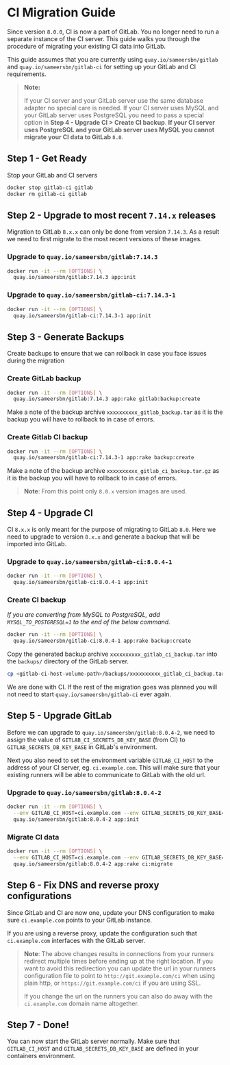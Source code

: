 # CI Migration Guide

Since version `8.0.0`, CI is now a part of GitLab. You no longer need to run a separate instance of the CI server. This guide walks you through the procedure of migrating your existing CI data into GitLab.

This guide assumes that you are currently using `quay.io/sameersbn/gitlab` and `quay.io/sameersbn/gitlab-ci` for setting up your GitLab and CI requirements.

> **Note:**
>
> If your CI server and your GitLab server use the same database adapter no special care is needed. If your CI server uses MySQL and your GitLab server uses PostgreSQL you need to pass a special option in **Step 4 - Upgrade CI > Create CI backup**. **If your CI server uses PostgreSQL and your GitLab server uses MySQL you cannot migrate your CI data to GitLab `8.0`**.

## Step 1 - Get Ready

Stop your GitLab and CI servers

```bash
docker stop gitlab-ci gitlab
docker rm gitlab-ci gitlab
```

## Step 2 - Upgrade to most recent `7.14.x` releases

Migration to GitLab `8.x.x` can only be done from version `7.14.3`. As a result we need to first migrate to the most recent versions of these images.

### Upgrade to `quay.io/sameersbn/gitlab:7.14.3`

```bash
docker run -it --rm [OPTIONS] \
  quay.io/sameersbn/gitlab:7.14.3 app:init
```

### Upgrade to `quay.io/sameersbn/gitlab-ci:7.14.3-1`

```bash
docker run -it --rm [OPTIONS] \
  quay.io/sameersbn/gitlab-ci:7.14.3-1 app:init
```

## Step 3 - Generate Backups

Create backups to ensure that we can rollback in case you face issues during the migration

### Create GitLab backup

```bash
docker run -it --rm [OPTIONS] \
  quay.io/sameersbn/gitlab:7.14.3 app:rake gitlab:backup:create
```

Make a note of the backup archive `xxxxxxxxxx_gitlab_backup.tar` as it is the backup you will have to rollback to in case of errors.

### Create Gitlab CI backup

```bash
docker run -it --rm [OPTIONS] \
  quay.io/sameersbn/gitlab-ci:7.14.3-1 app:rake backup:create
```

Make a note of the backup archive `xxxxxxxxxx_gitlab_ci_backup.tar.gz` as it is the backup you will have to rollback to in case of errors.

> **Note**: From this point only `8.0.x` version images are used.

## Step 4 - Upgrade CI

CI `8.x.x` is only meant for the purpose of migrating to GitLab `8.0`. Here we need to upgrade to version `8.x.x` and generate a backup that will be imported into GitLab.

### Upgrade to `quay.io/sameersbn/gitlab-ci:8.0.4-1`

```bash
docker run -it --rm [OPTIONS] \
  quay.io/sameersbn/gitlab-ci:8.0.4-1 app:init
```

### Create CI backup

*If you are converting from MySQL to PostgreSQL, add `MYSQL_TO_POSTGRESQL=1` to the end of the below command.*

```bash
docker run -it --rm [OPTIONS] \
  quay.io/sameersbn/gitlab-ci:8.0.4-1 app:rake backup:create
```

Copy the generated backup archive `xxxxxxxxxx_gitlab_ci_backup.tar` into the `backups/` directory of the GitLab server.

```bash
cp <gitlab-ci-host-volume-path>/backups/xxxxxxxxxx_gitlab_ci_backup.tar <gitlab-ce-host-volume-path>/backups/
```

We are done with CI. If the rest of the migration goes was planned you will not need to start `quay.io/sameersbn/gitlab-ci` ever again.

## Step 5 - Upgrade GitLab

Before we can upgrade to `quay.io/sameersbn/gitlab:8.0.4-2`, we need to assign the value of `GITLAB_CI_SECRETS_DB_KEY_BASE` (from CI) to `GITLAB_SECRETS_DB_KEY_BASE` in GitLab's environment.

Next you also need to set the environment variable `GITLAB_CI_HOST` to the address of your CI server, eg. `ci.example.com`. This will make sure that your existing runners will be able to communicate to GitLab with the old url.

### Upgrade to `quay.io/sameersbn/gitlab:8.0.4-2`

```bash
docker run -it --rm [OPTIONS] \
  --env GITLAB_CI_HOST=ci.example.com --env GITLAB_SECRETS_DB_KEY_BASE=xxxxxx \
  quay.io/sameersbn/gitlab:8.0.4-2 app:init
```

### Migrate CI data

```bash
docker run -it --rm [OPTIONS] \
  --env GITLAB_CI_HOST=ci.example.com --env GITLAB_SECRETS_DB_KEY_BASE=xxxxxx \
  quay.io/sameersbn/gitlab:8.0.4-2 app:rake ci:migrate
```

## Step 6 - Fix DNS and reverse proxy configurations

Since GitLab and CI are now one, update your DNS configuration to make sure `ci.example.com` points to your GitLab instance.

If you are using a reverse proxy, update the configuration such that `ci.example.com` interfaces with the GitLab server.

>**Note**: The above changes results in connections from your runners redirect multiple times before ending up at the right location. If you want to avoid this redirection you can update the url in your runners configuration file to point to `http://git.example.com/ci` when using plain http, or `https://git.example.com/ci` if you are using SSL.
>
> If you change the url on the runners you can also do away with the `ci.example.com` domain name altogether.

## Step 7 - Done!

You can now start the GitLab server normally. Make sure that `GITLAB_CI_HOST` and `GITLAB_SECRETS_DB_KEY_BASE` are defined in your containers environment.

